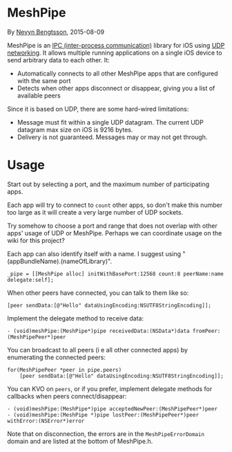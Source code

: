 MeshPipe
========
By [Nevyn Bengtsson](mailto:nevyn.jpg@gmail.com), 2015-08-09

MeshPipe is an [IPC (inter-process communication)][IPC] library for iOS using
[UDP networking][UDP]. It allows multiple running applications on a single iOS
device to send arbitrary data to each other. It:

* Automatically connects to all other MeshPipe apps that are configured with the
  same port
* Detects when other apps disconnect or disappear, giving you a list of available
  peers

Since it is based on UDP, there are some hard-wired limitations:

* Message must fit within a single UDP datagram. The current UDP datagram max
  size on iOS is 9216 bytes.
* Delivery is not guaranteed. Messages may or may not get through.

[IPC]: https://en.wikipedia.org/wiki/Inter-process_communication
[UDP]: https://en.wikipedia.org/wiki/User_Datagram_Protocol

Usage
=====

Start out by selecting a port, and the maximum number of participating apps.

Each app will try to connect to `count` other apps, so don't make this number too
large as it will create a very large number of UDP sockets.

Try somehow to choose a port and range that does not overlap with other apps'
usage of UDP or MeshPipe. Perhaps we can coordinate usage on the wiki for this
project?

Each app can also identify itself with a name. I suggest using
"\(appBundleName).\(nameOfLibrary)".

	_pipe = [[MeshPipe alloc] initWithBasePort:12568 count:8 peerName:name delegate:self];

When other peers have connected, you can talk to them like so:

	[peer sendData:[@"Hello" dataUsingEncoding:NSUTF8StringEncoding]];

Implement the delegate method to receive data:

	- (void)meshPipe:(MeshPipe*)pipe receivedData:(NSData*)data fromPeer:(MeshPipePeer*)peer

You can broadcast to all peers (i e all other connected apps) by enumerating the
connected peers:

	for(MeshPipePeer *peer in pipe.peers)
		[peer sendData:[@"Hello" dataUsingEncoding:NSUTF8StringEncoding]];

You can KVO on `peers`, or if you prefer, implement delegate methods for callbacks
when peers connect/disappear:

	- (void)meshPipe:(MeshPipe*)pipe acceptedNewPeer:(MeshPipePeer*)peer
	- (void)meshPipe:(MeshPipe *)pipe lostPeer:(MeshPipePeer*)peer withError:(NSError*)error

Note that on disconnection, the errors are in the `MeshPipeErrorDomain` domain
and are listed at the bottom of MeshPipe.h.


